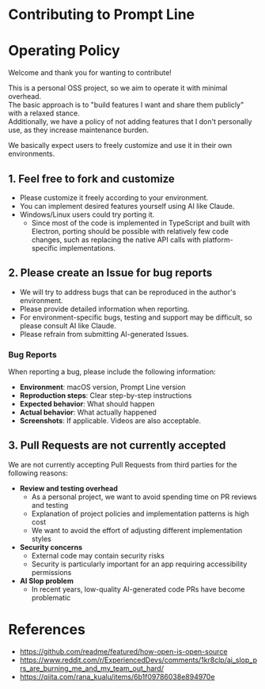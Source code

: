 # Contributing to Prompt Line

# Operating Policy
Welcome and thank you for wanting to contribute!

This is a personal OSS project, so we aim to operate it with minimal overhead. <br>
The basic approach is to "build features I want and share them publicly" with a relaxed stance. <br>
Additionally, we have a policy of not adding features that I don't personally use, as they increase maintenance burden.

We basically expect users to freely customize and use it in their own environments.

## 1. Feel free to fork and customize
* Please customize it freely according to your environment.
* You can implement desired features yourself using AI like Claude.
* Windows/Linux users could try porting it.
  * Since most of the code is implemented in TypeScript and built with Electron, porting should be possible with relatively few code changes, such as replacing the native API calls with platform-specific implementations.

## 2. Please create an Issue for bug reports
* We will try to address bugs that can be reproduced in the author's environment.
* Please provide detailed information when reporting.
* For environment-specific bugs, testing and support may be difficult, so please consult AI like Claude.
* Please refrain from submitting AI-generated Issues.

### Bug Reports

When reporting a bug, please include the following information:
* **Environment**: macOS version, Prompt Line version
* **Reproduction steps**: Clear step-by-step instructions
* **Expected behavior**: What should happen
* **Actual behavior**: What actually happened
* **Screenshots**: If applicable. Videos are also acceptable.

## 3. Pull Requests are not currently accepted
We are not currently accepting Pull Requests from third parties for the following reasons:
* **Review and testing overhead**
  * As a personal project, we want to avoid spending time on PR reviews and testing
  * Explanation of project policies and implementation patterns is high cost
  * We want to avoid the effort of adjusting different implementation styles
* **Security concerns**
  * External code may contain security risks
  * Security is particularly important for an app requiring accessibility permissions
* **AI Slop problem**
  * In recent years, low-quality AI-generated code PRs have become problematic

# References
* https://github.com/readme/featured/how-open-is-open-source
* https://www.reddit.com/r/ExperiencedDevs/comments/1kr8clp/ai_slop_prs_are_burning_me_and_my_team_out_hard/
* https://qiita.com/rana_kualu/items/6b1f09786038e894970e
